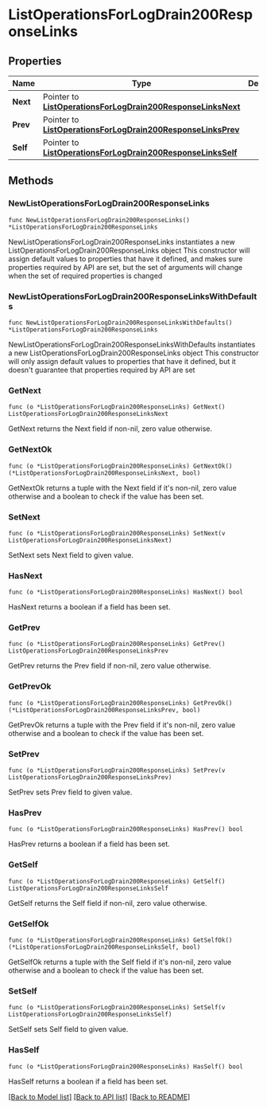 # ListOperationsForLogDrain200ResponseLinks

## Properties

Name | Type | Description | Notes
------------ | ------------- | ------------- | -------------
**Next** | Pointer to [**ListOperationsForLogDrain200ResponseLinksNext**](ListOperationsForLogDrain200ResponseLinksNext.md) |  | [optional] 
**Prev** | Pointer to [**ListOperationsForLogDrain200ResponseLinksPrev**](ListOperationsForLogDrain200ResponseLinksPrev.md) |  | [optional] 
**Self** | Pointer to [**ListOperationsForLogDrain200ResponseLinksSelf**](ListOperationsForLogDrain200ResponseLinksSelf.md) |  | [optional] 

## Methods

### NewListOperationsForLogDrain200ResponseLinks

`func NewListOperationsForLogDrain200ResponseLinks() *ListOperationsForLogDrain200ResponseLinks`

NewListOperationsForLogDrain200ResponseLinks instantiates a new ListOperationsForLogDrain200ResponseLinks object
This constructor will assign default values to properties that have it defined,
and makes sure properties required by API are set, but the set of arguments
will change when the set of required properties is changed

### NewListOperationsForLogDrain200ResponseLinksWithDefaults

`func NewListOperationsForLogDrain200ResponseLinksWithDefaults() *ListOperationsForLogDrain200ResponseLinks`

NewListOperationsForLogDrain200ResponseLinksWithDefaults instantiates a new ListOperationsForLogDrain200ResponseLinks object
This constructor will only assign default values to properties that have it defined,
but it doesn't guarantee that properties required by API are set

### GetNext

`func (o *ListOperationsForLogDrain200ResponseLinks) GetNext() ListOperationsForLogDrain200ResponseLinksNext`

GetNext returns the Next field if non-nil, zero value otherwise.

### GetNextOk

`func (o *ListOperationsForLogDrain200ResponseLinks) GetNextOk() (*ListOperationsForLogDrain200ResponseLinksNext, bool)`

GetNextOk returns a tuple with the Next field if it's non-nil, zero value otherwise
and a boolean to check if the value has been set.

### SetNext

`func (o *ListOperationsForLogDrain200ResponseLinks) SetNext(v ListOperationsForLogDrain200ResponseLinksNext)`

SetNext sets Next field to given value.

### HasNext

`func (o *ListOperationsForLogDrain200ResponseLinks) HasNext() bool`

HasNext returns a boolean if a field has been set.

### GetPrev

`func (o *ListOperationsForLogDrain200ResponseLinks) GetPrev() ListOperationsForLogDrain200ResponseLinksPrev`

GetPrev returns the Prev field if non-nil, zero value otherwise.

### GetPrevOk

`func (o *ListOperationsForLogDrain200ResponseLinks) GetPrevOk() (*ListOperationsForLogDrain200ResponseLinksPrev, bool)`

GetPrevOk returns a tuple with the Prev field if it's non-nil, zero value otherwise
and a boolean to check if the value has been set.

### SetPrev

`func (o *ListOperationsForLogDrain200ResponseLinks) SetPrev(v ListOperationsForLogDrain200ResponseLinksPrev)`

SetPrev sets Prev field to given value.

### HasPrev

`func (o *ListOperationsForLogDrain200ResponseLinks) HasPrev() bool`

HasPrev returns a boolean if a field has been set.

### GetSelf

`func (o *ListOperationsForLogDrain200ResponseLinks) GetSelf() ListOperationsForLogDrain200ResponseLinksSelf`

GetSelf returns the Self field if non-nil, zero value otherwise.

### GetSelfOk

`func (o *ListOperationsForLogDrain200ResponseLinks) GetSelfOk() (*ListOperationsForLogDrain200ResponseLinksSelf, bool)`

GetSelfOk returns a tuple with the Self field if it's non-nil, zero value otherwise
and a boolean to check if the value has been set.

### SetSelf

`func (o *ListOperationsForLogDrain200ResponseLinks) SetSelf(v ListOperationsForLogDrain200ResponseLinksSelf)`

SetSelf sets Self field to given value.

### HasSelf

`func (o *ListOperationsForLogDrain200ResponseLinks) HasSelf() bool`

HasSelf returns a boolean if a field has been set.


[[Back to Model list]](../README.md#documentation-for-models) [[Back to API list]](../README.md#documentation-for-api-endpoints) [[Back to README]](../README.md)


